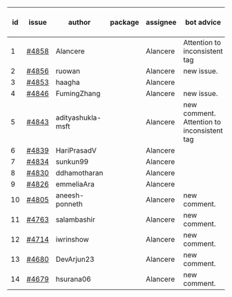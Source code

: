 | id | issue | author | package | assignee | bot advice | created date of issue | target release date | date from target |
| ------ | ------ | ------ | ------ | ------ | ------ | ------ | ------ | :-----: |
| 1 | [#4858](https://github.com/Azure/sdk-release-request/issues/4858) | Alancere |  | Alancere | Attention to inconsistent tag | 12-27 | 01-26 |  |
| 2 | [#4856](https://github.com/Azure/sdk-release-request/issues/4856) | ruowan |  | Alancere | new issue. | 12-27 | 01-26 |  |
| 3 | [#4853](https://github.com/Azure/sdk-release-request/issues/4853) | haagha |  | Alancere |  | 12-26 | 01-26 |  |
| 4 | [#4846](https://github.com/Azure/sdk-release-request/issues/4846) | FumingZhang |  | Alancere | new issue. | 12-21 | 01-26 |  |
| 5 | [#4843](https://github.com/Azure/sdk-release-request/issues/4843) | adityashukla-msft |  | Alancere | new comment. Attention to inconsistent tag | 12-20 | 01-26 |  |
| 6 | [#4839](https://github.com/Azure/sdk-release-request/issues/4839) | HariPrasadV |  | Alancere |  | 12-18 | 01-26 |  |
| 7 | [#4834](https://github.com/Azure/sdk-release-request/issues/4834) | sunkun99 |  | Alancere |  | 12-15 | 01-26 |  |
| 8 | [#4830](https://github.com/Azure/sdk-release-request/issues/4830) | ddhamotharan |  | Alancere |  | 12-12 | 01-26 |  |
| 9 | [#4826](https://github.com/Azure/sdk-release-request/issues/4826) | emmeliaAra |  | Alancere |  | 12-11 | 01-26 |  |
| 10 | [#4805](https://github.com/Azure/sdk-release-request/issues/4805) | aneesh-ponneth |  | Alancere | new comment. | 11-29 | 02-23 |  |
| 11 | [#4763](https://github.com/Azure/sdk-release-request/issues/4763) | salambashir |  | Alancere | new comment. | 11-13 | 01-26 |  |
| 12 | [#4714](https://github.com/Azure/sdk-release-request/issues/4714) | iwrinshow |  | Alancere | new comment. | 11-06 | 11-24 |  |
| 13 | [#4680](https://github.com/Azure/sdk-release-request/issues/4680) | DevArjun23 |  | Alancere | new comment. | 10-24 | 01-26 |  |
| 14 | [#4679](https://github.com/Azure/sdk-release-request/issues/4679) | hsurana06 |  | Alancere | new comment. | 10-23 | 12-22 |  |
